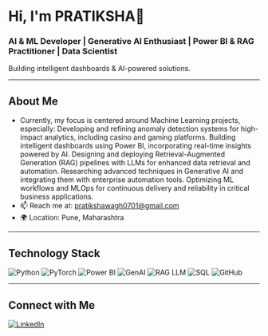 # Hi, I'm PRATIKSHA👋

### AI & ML Developer | Generative AI Enthusiast | Power BI & RAG Practitioner | Data Scientist
Building intelligent dashboards & AI-powered solutions.

---

## About Me
- Currently, my focus is centered around Machine Learning projects, especially:
Developing and refining anomaly detection systems for high-impact analytics, including casino and gaming platforms.
Building intelligent dashboards using Power BI, incorporating real-time insights powered by AI.
Designing and deploying Retrieval-Augmented Generation (RAG) pipelines with LLMs for enhanced data retrieval and automation.
Researching advanced techniques in Generative AI and integrating them with enterprise automation tools.
Optimizing ML workflows and MLOps for continuous delivery and reliability in critical business applications.
- 📫 Reach me at: pratikshawagh0701@gmail.com 
- 🌍 Location: Pune, Maharashtra

---


## Technology Stack
![Python](https://img.shields.io/badge/Python-3776AB?style=for-the-badge&logo=python&logoColor=white)
![PyTorch](https://img.shields.io/badge/PyTorch-EE4C2C?style=for-the-badge&logo=pytorch&logoColor=white)
![Power BI](https://img.shields.io/badge/Power_BI-F2C811?style=for-the-badge&logo=microsoft-power-bi&logoColor=black)
![GenAI](https://img.shields.io/badge/GenAI-5A31F4?style=for-the-badge&logo=artificial-intelligence&logoColor=white)
![RAG LLM](https://img.shields.io/badge/RAG_LLM-0078D7?style=for-the-badge&logo=azure-openai&logoColor=white)
![SQL](https://img.shields.io/badge/SQL-4479A1?style=for-the-badge&logo=postgresql&logoColor=white)
![GitHub](https://img.shields.io/badge/GitHub-181717?style=for-the-badge&logo=github&logoColor=white)




---

## Connect with Me
[![LinkedIn](https://img.shields.io/badge/LinkedIn-0077B5?style=for-the-badge&logo=linkedin&logoColor=white)](https://linkedin.com/in/pratikshawagh07)  



